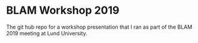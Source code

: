 # BLAM Workshop 2019
The git hub repo for a workshop presentation that I ran as part of the BLAM 2019 meeting at Lund University.

